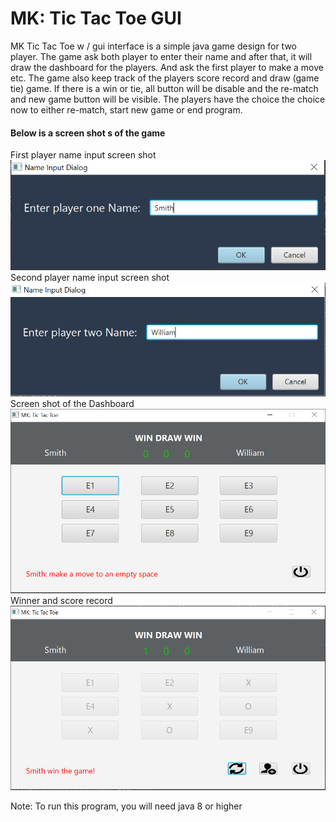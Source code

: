 # MK: Tic Tac Toe GUI
MK Tic Tac Toe w / gui interface is a simple java game design for two player. 
The game ask both player to enter their name and after that, 
it will draw the dashboard for the players. And ask the first 
player to make a move etc. The game also keep track of the players 
score record and draw (game tie) game. If there is a win or tie, all button 
will be disable and the re-match and new game button will be visible. The 
players have the choice the choice now to either re-match, start new game or end program.

#### Below is a screen shot s of the game
First player name input screen shot
![](src/image/nameinput1.PNG)
Second player name input screen shot
![](src/image/nameinput2.PNG)
Screen shot of the Dashboard 
![](src/image/dashboard.PNG)
Winner and score record
![](src/image/winner.PNG)

Note: To run this program, you will need java 8 or higher
